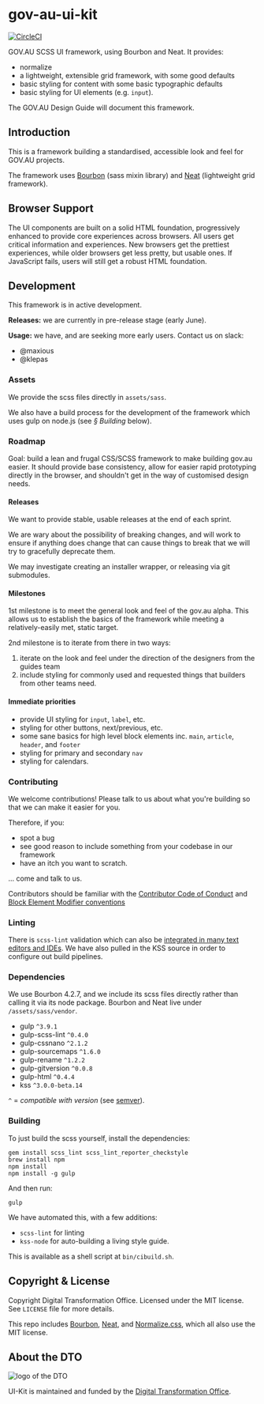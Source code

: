# gov-au-ui-kit
[![CircleCI](https://circleci.com/gh/AusDTO/gov-au-ui-kit.svg?style=svg)](https://circleci.com/gh/AusDTO/gov-au-ui-kit)

GOV.AU SCSS UI framework, using Bourbon and Neat. It provides:

- normalize
- a lightweight, extensible grid framework, with some good defaults
- basic styling for content with some basic typographic defaults
- basic styling for UI elements (e.g. `input`).

The GOV.AU Design Guide will document this framework.

## Introduction

This is a framework building a standardised, accessible look and feel for GOV.AU projects.

The framework uses [Bourbon](https://github.com/thoughtbot/bourbon) (sass mixin library) and [Neat](https://github.com/thoughtbot/neat) (lightweight grid framework).

## Browser Support

The UI components are built on a solid HTML foundation, progressively enhanced to provide core experiences across browsers. All users get critical information and experiences. New browsers get the prettiest experiences, while older browsers get less pretty, but usable ones. If JavaScript fails, users will still get a robust HTML foundation.

## Development

This framework is in active development.

**Releases:** we are currently in pre-release stage (early June).

**Usage:** we have, and are seeking more early users. Contact us on slack:

- @maxious
- @klepas

### Assets

We provide the scss files directly in `assets/sass`.

We also have a build process for the development of the framework which uses gulp on node.js (see *§ Building* below).

### Roadmap

Goal: build a lean and frugal CSS/SCSS framework to make building gov.au easier. It should provide base consistency, allow for easier rapid prototyping directly in the browser, and shouldn't get in the way of customised design needs.

#### Releases

We want to provide stable, usable releases at the end of each sprint.

We are wary about the possibility of breaking changes, and will work to ensure if anything does change that can cause things to break that we will try to gracefully deprecate them.

We may investigate creating an installer wrapper, or releasing via git submodules.

#### Milestones

1st milestone is to meet the general look and feel of the gov.au alpha. This allows us to establish the basics of the framework while meeting a relatively-easily met, static target.

2nd milestone is to iterate from there in two ways:

1. iterate on the look and feel under the direction of the designers from the guides team
2. include styling for commonly used and requested things that builders from other teams need.

#### Immediate priorities

- provide UI styling for `input`, `label`, etc.
- styling for other buttons, next/previous, etc.
- some sane basics for high level block elements inc. `main`, `article`, `header`, and `footer`
- styling for primary and secondary `nav`
- styling for calendars.

### Contributing

We welcome contributions! Please talk to us about what you're building so that we can make it easier for you.

Therefore, if you:

- spot a bug
- see good reason to include something from your codebase in our framework
- have an itch you want to scratch.

... come and talk to us.

Contributors should be familiar with the [Contributor Code of Conduct](https://github.com/AusDTO/gov-au-ui-kit/blob/master/code_of_conduct.md) and [Block Element Modifier conventions](http://getbem.com/)

### Linting

There is `scss-lint` validation which can also be [integrated in many text editors and IDEs](https://github.com/brigade/scss-lint/#editor-integration). We have also pulled in the KSS source in order to configure out build pipelines.

### Dependencies

We use Bourbon 4.2.7, and we include its scss files directly rather than calling it via its node package. Bourbon and Neat live under `/assets/sass/vendor`.

- gulp `^3.9.1`
- gulp-scss-lint `^0.4.0`
- gulp-cssnano `^2.1.2`
- gulp-sourcemaps `^1.6.0`
- gulp-rename `^1.2.2`
- gulp-gitversion `^0.0.8`
- gulp-html `^0.4.4`
- kss `^3.0.0-beta.14`

`^` = *compatible with version* (see [semver](https://docs.npmjs.com/misc/semver#caret-ranges-123-025-004)).

### Building

To just build the scss yourself, install the dependencies:

```
gem install scss_lint scss_lint_reporter_checkstyle
brew install npm
npm install
npm install -g gulp
```

And then run:

```
gulp
```

We have automated this, with a few additions:

- `scss-lint` for linting
- `kss-node` for auto-building a living style guide.

This is available as a shell script at `bin/cibuild.sh`.

## Copyright & License

Copyright Digital Transformation Office. Licensed under the MIT license. See `LICENSE` file for more details.

This repo includes [Bourbon](http://bourbon.io/), [Neat](http://neat.bourbon.io/), and [Normalize.css](https://necolas.github.io/normalize.css/), which all also use the MIT license.

## About the DTO

![](https://www.dto.gov.au/images/govt-crest.png "logo of the DTO")

UI-Kit is maintained and funded by the [Digital Transformation Office](https://www.dto.gov.au/).
